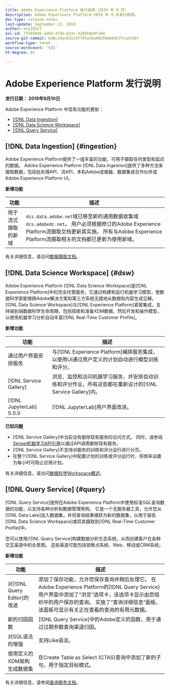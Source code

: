 ```yaml
---
title: Adobe Experience Platform 发行说明（2019 年 9 月）
description: Adobe Experience Platform 2019 年 9 月发行说明。
doc-type: release notes
last-update: September 13, 2019
author: ens28527
exl-id: 7f503046-a3b4-4fdb-833c-4205b6e9fa04
source-git-commit: b48c24ac032cbf785a26a86b50a669d7fcae5d97
workflow-type: tm+mt
source-wordcount: '531'
ht-degree: 8%

---
```


# Adobe Experience Platform 发行说明

**发行日期： 2019年9月10日**

Adobe Experience Platform 中现有功能的更新：

* [[!DNL Data Ingestion]](#ingestion)
* [[!DNL Data Science Workspace]](#dsw)
* [[!DNL Query Service]](#query)

## [!DNL Data Ingestion] {#ingestion}

Adobe Experience Platform提供了一组丰富的功能，可用于摄取任何类型和延迟的数据。 Adobe Experience Platform [!DNL Data Ingestion]提供了多种方法来摄取数据，包括批处理API、流API、本机Adobe连接器、数据集成合作伙伴或Adobe Experience Platform UI。

**新增功能**

| 功能 | 描述 |
| ----------- | ---------- |
| 用于流式摄取的新域 | `dcs.data.adobe.net`域已移至新的通用数据收集域`dcs.adobedc.net`。 用户必须根据修订的Adobe Experience Platform流摄取文档更新其实施。 所有与Adobe Experience Platform流摄取相关的文档都已更新为使用新域。 |

有关详细信息，请访问[数据摄取文档](../../ingestion/home.md)。

## [!DNL Data Science Workspace] {#dsw}

Adobe Experience Platform [!DNL Data Science Workspace]是[!DNL Experience Platform]中的完全托管服务，它通过构建和运行机器学习模型，使数据科学家能够跨Adobe解决方案和第三方系统无缝地从数据和内容生成见解。 [!DNL Data Science Workspace]与[!DNL Experience Platform]紧密集成，支持端到端数据科学生命周期，包括探索和准备XDM数据，然后开发和操作模型，以使用机器学习分析自动丰富[!DNL Real-Time Customer Profile]。

**新增功能**

| 功能 | 描述 |
| -----------| ---------- |
| 通过用户界面安排服务 | 与[!DNL Experience Platform]编排服务集成，以使用UI通过用户定义的计划自动进行模型训练和评分。 |
| [!DNL Service Gallery] | 浏览、监控和访问机器学习服务，并安排自动训练和评分作业，所有这些都在重新设计的[!DNL Service Gallery]内。 |
| [!DNL JupyterLab] 5.0.0 | [!DNL JupyterLab]用户界面改进。 |

**已知问题**

* [!DNL Service Gallery]中当前没有删除现有服务的访问方式。 同时，请参阅[Sensei机器学习API引用](https://developer.adobe.com/experience-platform-apis/references/sensei-machine-learning/)以通过API调用删除现有服务。
* [!DNL Service Gallery]不支持对服务的训练和评分运行进行分页。
* 在整个[!DNL Service Gallery]中配置计划的训练或评分运行时，将频率设置为每小时可阻止应用计划。

有关详细信息，请访问[数据科学Workspace概述](../../data-science-workspace/home.md)。

## [!DNL Query Service] {#query}

[!DNL Query Service]提供在Adobe Experience Platform中使用标准SQL查询数据的功能，以支持各种分析和数据管理用例。 它是一个无服务器工具，允许您从[!DNL Data Lake]加入数据集，并将查询结果捕获为新的数据集，以用于报告[!DNL Data Science Workspace]或将其摄取到[!DNL Real-Time Customer Profile]中。

您可以使用[!DNL Query Service]构建数据分析生态系统，从而创建客户在各种交互渠道中的全景图。 这些渠道可能包括销售点系统、Web、移动或CRM系统。

**新增功能**

| 功能 | 描述 |
| -----------| ---------- |
| 对[!DNL Query Editor]的改进 | 添加了保存功能，允许您保存查询并稍后处理它。 在Adobe Experience Platform的[!DNL Query Service]用户界面中添加了“浏览”选项卡，该选项卡显示由您组织中的用户保存的查询。 实施了“查询详细信息”面板，该面板可显示有关正在查看的查询的有用元数据。 |
| 新的归因函数 | [!DNL Query Service]中的Adobe定义的函数，用于通过过期参数查询渠道归因。 |
| 对SQL语法的增强 | 支持Like语法。 |
| 使用定义的XDM架构生成数据集 | 在Create Table as Select (CTAS)查询中添加了新的子句，用于指定目标模式。 |

有关详细信息，请参阅[查询服务文档](../../query-service/home.md)。
